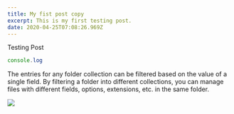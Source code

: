 ```yaml
---
title: My fist post copy
excerpt: This is my first testing post.
date: 2020-04-25T07:08:26.969Z
---
```

Testing Post

```javascript
console.log
```

The entries for any folder collection can be filtered based on the value of a single field. By filtering a folder into different collections, you can manage files with different fields, options, extensions, etc. in the same folder.

![](/uploads/cert-v2uujq3p.jpg)